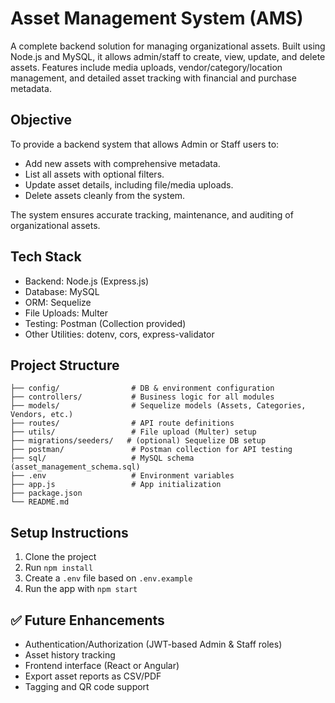 # Asset Management System (AMS)

A complete backend solution for managing organizational assets. Built using Node.js and MySQL, it allows admin/staff to create, view, update, and delete assets. Features include media uploads, vendor/category/location management, and detailed asset tracking with financial and purchase metadata.

## Objective

To provide a backend system that allows Admin or Staff users to:

* Add new assets with comprehensive metadata.
* List all assets with optional filters.
* Update asset details, including file/media uploads.
* Delete assets cleanly from the system.

The system ensures accurate tracking, maintenance, and auditing of organizational assets.

## Tech Stack

* Backend: Node.js (Express.js)
* Database: MySQL
* ORM: Sequelize
* File Uploads: Multer
* Testing: Postman (Collection provided)
* Other Utilities: dotenv, cors, express-validator

## Project Structure

```
├── config/                # DB & environment configuration
├── controllers/           # Business logic for all modules
├── models/                # Sequelize models (Assets, Categories, Vendors, etc.)
├── routes/                # API route definitions
├── utils/                 # File upload (Multer) setup
├── migrations/seeders/   # (optional) Sequelize DB setup
├── postman/               # Postman collection for API testing
├── sql/                   # MySQL schema (asset_management_schema.sql)
├── .env                   # Environment variables
├── app.js                 # App initialization
├── package.json
└── README.md
```

## Setup Instructions

1. Clone the project
2. Run `npm install`
3. Create a `.env` file based on `.env.example`
4. Run the app with `npm start`

## ✅ Future Enhancements

* Authentication/Authorization (JWT-based Admin & Staff roles)
* Asset history tracking
* Frontend interface (React or Angular)
* Export asset reports as CSV/PDF
* Tagging and QR code support

